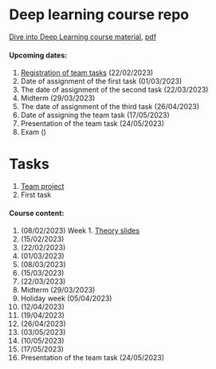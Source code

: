# Deep learning course repo

[Dive into Deep Learning course material](https://d2l.ai/), [pdf](https://d2l.ai/d2l-en.pdf)

#### Upcoming dates:
1. [Registration of team tasks](./team-projects.md) (22/02/2023)
2. Date of assignment of the first task (01/03/2023)
3. The date of assignment of the second task (22/03/2023)
4. Midterm (29/03/2023)
5. The date of assignment of the third task (26/04/2023)
6. Date of assigning the team task (17/05/2023)
7. Presentation of the team task (24/05/2023)
8. Exam ()

# Tasks
1. [Team project](./team-projects.md)
2. First task

#### Course content:
1. (08/02/2023) Week 1. [Theory slides](mif.vu.lt/~linp/dl/01-teo.pdf)
2. (15/02/2023)
3. (22/02/2023)
4. (01/03/2023)
5. (08/03/2023)
6. (15/03/2023)
7. (22/03/2023)
8. Midterm (29/03/2023)
9. Holiday week (05/04/2023)
10. (12/04/2023)
11. (19/04/2023)
12. (26/04/2023)
13. (03/05/2023)
14. (10/05/2023)
15. (17/05/2023)
16. Presentation of the team task (24/05/2023)
